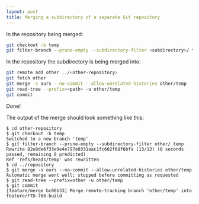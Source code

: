 ```yaml
---
layout: post
title: Merging a subdirectory of a separate Git repository
---
```


In the repository being merged:

```bash
git checkout -b temp
git filter-branch --prune-empty --subdirectory-filter <subdirectory>/ temp
```

In the repository the subdirectory is being merged into:

```bash
git remote add other ../<other-repository>
git fetch other
git merge -s ours --no-commit --allow-unrelated-histories other/temp
git read-tree --prefix=<path> -u other/temp
git commit
```

Done!

The output of the merge should look something like this:

```
$ cd other-repository
$ git checkout -b temp
Switched to a new branch 'temp'
$ git filter-branch --prune-empty --subdirectory-filter other/ temp
Rewrite 82e8de6f33e9e4e797e0331aac1fc602f68f6bfa (13/13) (0 seconds passed, remaining 0 predicted)    
Ref 'refs/heads/temp' was rewritten
$ cd ../repository
$ git merge -s ours --no-commit --allow-unrelated-histories other/temp
Automatic merge went well; stopped before committing as requested
$ git read-tree --prefix=other -u other/temp
$ git commit
[feature/merge bc00b33] Merge remote-tracking branch 'other/temp' into feature/FTD-768-build
```
